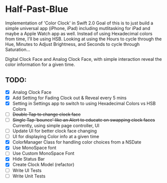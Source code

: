 # Half-Past-Blue

Implementation of 'Color Clock' in Swift 2.0
Goal of this is to just build a simple universal app (iPhone, iPad) including mutlitasking for iPad
and maybe a Apple Watch app as well. Instead of using Hexadecimal colors from time, I'll be using HSB.
Looking at using the Hours to cycle through the Hue, Minutes to Adjust Brightness, and Seconds to cycle through Saturation...

Digital Clock Face and Analog Clock Face, with simple interaction reveal the color information for a given time.

## TODO:
-[x] Analog Clock Face
-[x] Add Setting for Fading Clock out & Reveal every 5 mins
-[x] Setting in Settings app to switch to using Hexadecimal Colors vs HSB Colors
-[ ] ~~Double Tap to change clock face~~
-[ ] ~~Single Tap 'bounce' like an Alert to educate on swapping clock faces~~ Currently, using simple page controller, UI
-[ ] Update UI for better clock face changing
-[ ] UI for displaying Color info at a given time
-[x] ColorManager Class for handling color choices from a NSDate
-[x] Use MonoSpace font
-[ ] Use Custom MonoSpace Font
-[x] Hide Status Bar
-[x] Create Clock Model (refactor)
-[ ] Write UI Tests
-[ ] Write Unit Tests
